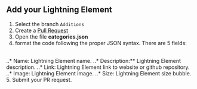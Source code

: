 ## Add your Lightning Element
1. Select the branch `Additions`
2. Create a [Pull Request](https://github.com/Lightning-Family/lightning.family/pull/new/master)
3. Open the file **categories.json**
4. format the code following the proper JSON syntax. There are 5 fields:
<br>
..* Name: Lightning Element name.
..* Description:** Lightning Element description.
..* Link: Lightning Element link to website or github repository.
..* Image: Lightning Element image.
..* Size: Lightning Element size bubble.
5. Submit your PR request.

